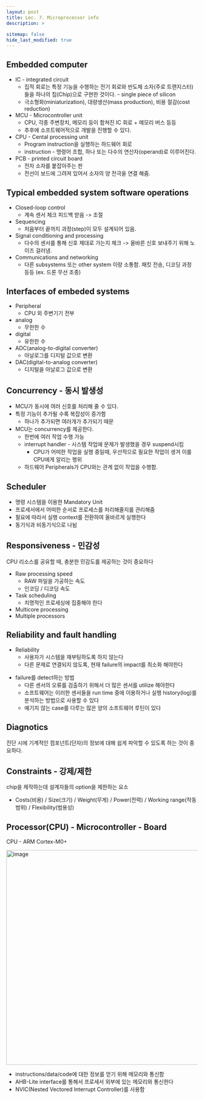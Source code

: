 ```yaml
---
layout: post
title: Lec. 7. Microprocessor info
description: >
  
sitemap: false
hide_last_modified: true
---
```


## Embedded computer

- IC - integrated circuit
	- 집적 회로는 특정 기능을 수행하는 전기 회로와 반도체 소자(주로 트랜지스터)들을 하나의 칩(Chip)으로 구현한 것이다. - single piece of silicon
	- 극소형화(miniaturization), 대량생산(mass production), 비용 절감(cost reduction)
- MCU - Microcontroller unit
	- CPU, 각종 주변장치, 메모리 등이 합쳐진 IC 회로 + 메모리 버스 등등
	- 추후에 소프트웨어적으로 개발을 진행할 수 있다.
- CPU - Cental processing unit
	- Program instruction을 실행하는 하드웨어 회로
	- instruction - 명령어 조합, 하나 또는 다수의 연산자(operand)로 이루어진다.
- PCB - printed circuit board
	- 전자 소자를 붙잡아주는 판
	- 전선이 보드에 그려져 있어서 소자의 양 전극을 연결 해줌.

## Typical embedded system software operations

- Closed-loop control
	- 계속 센서 체크 피드백 받음 -> 조절
- Sequencing
	- 처음부터 끝까지 과정(step)이 모두 설계되어 있음.
- Signal conditioning and processing
	- 다수의 센서를 통해 신호 제대로 가는지 체크 -> 올바른 신호 보내주기 위해 노이즈 걸러냄.
- Communications and networking
	- 다른 subsystems 또는 other system 이랑 소통함. 패킷 전송, 디코딩 과정 등등 (ex. 드론 무선 조종) 

## Interfaces of embeded systems
- Peripheral
	- CPU 외 주변기기 전부
- analog
	- 무한한 수
- digital
	- 유한한 수
- ADC(analog-to-digital converter)
	- 아날로그를 디지털 값으로 변환
- DAC(digital-to-analog converter)
	- 디지털을 아날로그 값으로 변환

## Concurrency - 동시 발생성

- MCU가 동시에 여러 신호를 처리해 줄 수 있다.
- 특정 기능이 추가될 수록 복잡성이 증가함
	- 하나가 추가되면 여러개가 추가되기 때문
- MCU는 concurrency를 제공한다. 
	- 한번에 여러 작업 수행 가능
	- interrupt handler - 시스템 작업에 문제가 발생했을 경우 suspend시킴
		- CPU가 어떠한 작업을 실행 중일때, 우선적으로 필요한 작업이 생겨 이를 CPU에게 알리는 행위
	- 하드웨어 Peripherals가 CPU와는 관계 없이 작업을 수행함.

## Scheduler

- 명령 시스템을 이용한 Mandatory Unit
- 프로세서에서 어떠한 순서로 프로세스를 처리해줄지를 관리해줌
- 필요에 따라서 실행 context를 전환하여 올바르게 실행한다
- 동기식과 비동기식으로 나뉨

## Responsiveness - 민감성

CPU 리소스를 공유할 때, 충분한 민감도를 제공하는 것이 중요하다
- Raw processing speed
	- RAW 파일을 가공하는 속도
	- 인코딩 / 디코딩 속도
- Task scheduling
	- 치명적인 프로세싱에 집중해야 한다
- Multicore processing
- Multiple processors

## Reliability and fault handling

* Reliability
	- 사용자가 시스템을 재부팅하도록 하지 않는다 
	- 다른 문제로 연결되지 않도록, 현재 failure의 impact를 최소화 해야한다
- failure를 detect하는 방법
	- 다른 센서의 오류를 검출하기 위해서 더 많은 센서를 utilize 해야한다
	- 소프트웨어는 이러한 센서들을 run time 중에 이용하거나 실행 history(log)를 분석하는 방법으로 사용할 수 있다
	- 예기치 않는 case를 다루는 많은 양의 소프트웨어 루틴이 있다

## Diagnotics

진단 시에 기계적인 컴포넌트(단자)의 정보에 대해 쉽게 파악할 수 있도록 하는 것이 중요하다.

## Constraints - 강제/제한

chip을 제작하는데 설계자들의 option을 제한하는 요소
- Costs(비용) / Size(크기) / Weight(무게) / Power(전력) / Working range(작동 범위) / Flexibility(범용성)

## Processor(CPU) - Microcontroller - Board

CPU - ARM Cortex-M0+

<img width="565" alt="image" src="https://github.com/owjxyz/EECE372/assets/89694988/ee6c6f13-d73a-4772-89f6-fe71d98826d1">

- instructions/data/code에 대한 정보를 얻기 위해 메모리와 통신함
- AHB-Lite interface를 통해서 프로세서 외부에 있는 메모리와 통신한다
- NVIC(Nested Vectored Interrupt Controller)를 사용함

